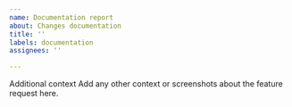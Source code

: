 ```yaml
---
name: Documentation report
about: Changes documentation
title: ''
labels: documentation
assignees: ''

---
```


Additional context
Add any other context or screenshots about the feature request here.
